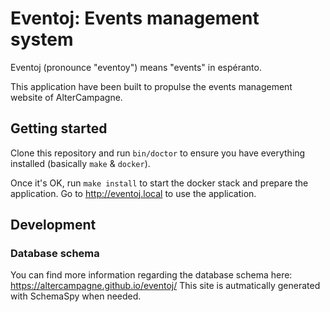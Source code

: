 # Eventoj: Events management system

Eventoj (pronounce "eventoy") means ̀"events" in espéranto.

This application have been built to propulse the events management website of AlterCampagne.

## Getting started

Clone this repository and run `bin/doctor` to ensure you have everything installed (basically `make` & `docker`).

Once it's OK, run `make install` to start the docker stack and prepare the application.
Go to http://eventoj.local to use the application.

## Development

### Database schema

You can find more information regarding the database schema here: https://altercampagne.github.io/eventoj/
This site is autmatically generated with SchemaSpy when needed.
